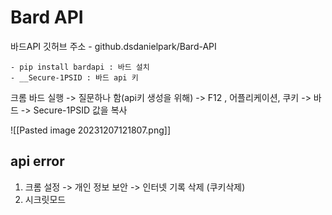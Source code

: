 # Bard API

바드API 깃허브 주소 - github.dsdanielpark/Bard-API

```
- pip install bardapi : 바드 설치
- __Secure-1PSID : 바드 api 키
```

크롬 바드 실행 -> 질문하나 함(api키 생성을 위해) -> F12 , 어플리케이션, 쿠키 -> 바드 -> Secure-1PSID 값을 복사

![[Pasted image 20231207121807.png]]

## api error

1. 크롬 설정 -> 개인 정보 보안 -> 인터넷 기록 삭제 (쿠키삭제)
2. 시크릿모드
